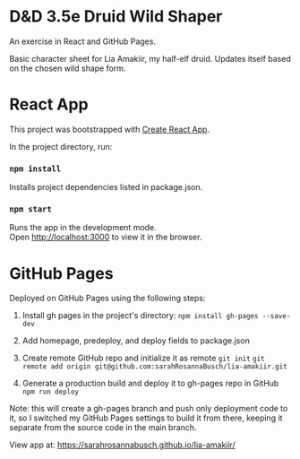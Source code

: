 # D&D 3.5e Druid Wild Shaper
An exercise in React and GitHub Pages. 

Basic character sheet for Lia Amakiir, my half-elf druid. Updates itself based on the chosen wild shape form.

# React App

This project was bootstrapped with [Create React App](https://github.com/facebook/create-react-app).

In the project directory, run:

### `npm install`

Installs project dependencies listed in package.json.

### `npm start`

Runs the app in the development mode.\
Open [http://localhost:3000](http://localhost:3000) to view it in the browser.

# GitHub Pages

Deployed on GitHub Pages using the following steps:

1. Install gh pages in the project's directory:
`npm install gh-pages --save-dev`

2. Add homepage, predeploy, and deploy fields to package.json

3. Create remote GitHub repo and initialize it as remote
`git init`
`git remote add origin git@github.com:sarahRosannaBusch/lia-amakiir.git`

4. Generate a production build and deploy it to gh-pages repo in GitHub
`npm run deploy`

Note: this will create a gh-pages branch and push only deployment code to it, so I switched my GitHub Pages settings to build it from there, keeping it separate from the source code in the main branch.

View app at: https://sarahrosannabusch.github.io/lia-amakiir/

